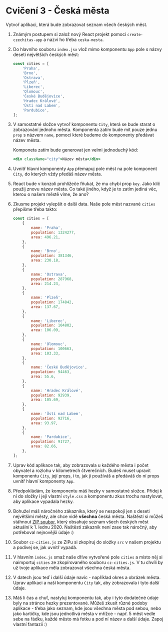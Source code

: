 # Cvičení 3 - Česká města

Vytvoř aplikaci, která bude zobrazovat seznam všech českých měst.

1. Známým postupem si založ nový React projekt pomocí `create-czechitas-app` a nazvi ho třeba `ceska-mesta`.

2. Do hlavního souboru `index.jsx` vlož mimo komponentu `App` pole s názvy deseti největších českých měst:

	```js
	const cities = [
		'Praha',
		'Brno',
		'Ostrava',
		'Plzeň',
		'Liberec',
		'Olomouc',
		'České Budějovice',
		'Hradec Králové',
		'Ústí nad Labem',
		'Pardubice',
	];
	```

3. V samostatné složce vytvoř komponentu `City`, která se bude starat o zobrazování jednoho města. Komponenta zatím bude mít pouze jednu `prop` s názvem `name`, pomocí které budeme do komponenty předávat název města.

	Komponeta zatím bude generovat jen velmi jednoduchý kód:

	```jsx
	<div className="city">Název města</div>
	```

4. Uvnitř hlavní komponenty `App` přemapuj pole měst na pole komponent `City`, do kterých vždy předáš název města.

5. React bude v konzoli prohlížeče fňukat, že mu chybí prop `key`. Jako klíč použij znovu název města. Co také jiného, když je to zatím jediná věc, kterou o našem městě víme, že ano?

6. Zkusme projekt vylepšit o další data. Naše pole měst nazvané `cities` přepišme třeba takto:

	```js
	const cities = [
		{
			name: 'Praha',
			population: 1324277,
			area: 496.21,
		},
		{
			name: 'Brno',
			population: 381346,
			area: 230.18,
		},
		{
			name: 'Ostrava',
			population: 287968,
			area: 214.23,
		},
		{
			name: 'Plzeň',
			population: 174842,
			area: 137.67,
		},
		{
			name: 'Liberec',
			population: 104802,
			area: 106.09,
		},
		{
			name: 'Olomouc',
			population: 100663,
			area: 103.33,
		},
		{
			name: 'České Budějovice',
			population: 94463,
			area: 55.6,
		},
		{
			name: 'Hradec Králové',
			population: 92939,
			area: 105.69,
		},
		{
			name: 'Ústí nad Labem',
			population: 92716,
			area: 93.97,
		},
		{
			name: 'Pardubice',
			population: 91727,
			area: 82.66,
		},
	];
	```

7. Uprav kód aplikace tak, aby zobrazovala u každého města i počet obyvatel a rozlohu v kilometrech čtverečních. Budeš muset upravit komponentu `City`, její props, i to, jak ji používáš a předáváš do ní props uvnitř hlavní komponenty `App`.

8. Předpokládám, že komponentu máš hezky v samostatné složce. Přidej k ní do složky i její vlastní `style.css` a komponentu zkus trochu nastylovat, aby aplikace vypadala hezky.

9. Bohužel máš náročného zákazníka, který se nespokojí jen s deseti největšími městy, ale chce vidě **všechna** česká města. Naštěstí si můžeš stáhnout [ZIP soubor](https://github.com/Czechitas-React-podklady/React-lekce-05/raw/main/cviceni-03-mesta/ceska-mesta.zip), který obsahuje seznam všech českých měst aktuální k 1. lednu 2020. Naštěstí zákazník není zase tak náročný, aby potřeboval nejnovější údaje :)

10. Soubor `cz-cities.js` ze ZIPu si zkopíruj do složky `src` v našem projektu a podívej se, jak uvnitř vypadá.

11. V hlavním `index.js` smaž naše dříve vytvořené pole `cities` a místo něj si naimportuj `cities` ze zkopírovaného souboru `cz-cities.js`. V tu chvíli by už tvoje aplikace měla zobrazovat všechna česká města.

12. V datech jsou teď i další údaje navíc - například okres a obrázek města. Uprav aplikaci a naší komponentu `City` tak, aby zobrazovala i tyto další údaje.

13. Máš li čas a chuť, nastyluj komponentu tak, aby i tyto dodatečné údaje byly na stránce hezky prezentované. Můžeš zkusit různé podoby aplikace - třeba jako seznam, kde jsou všechna města pod sebou, nebo jako kartičky, kde jsou jednotlivá města v mřížce - např. 5 měst vedle sebe na řádku, každé město má fotku a pod ní název a další údaje. Zapoj vlastní fantazii :)
